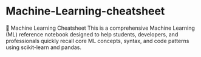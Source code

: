 # Machine-Learning-cheatsheet
📘 Machine Learning Cheatsheet This is a comprehensive Machine Learning (ML) reference notebook designed to help students, developers, and professionals quickly recall core ML concepts, syntax, and code patterns using scikit-learn and pandas. 
